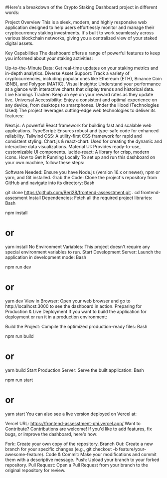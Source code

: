 #Here's a breakdown of the Crypto Staking Dashboard project in different words:

Project Overview
This is a sleek, modern, and highly responsive web application designed to help users effortlessly monitor and manage their cryptocurrency staking investments. It's built to work seamlessly across various blockchain networks, giving you a centralized view of your staked digital assets.

Key Capabilities
The dashboard offers a range of powerful features to keep you informed about your staking activities:

Up-to-the-Minute Data: Get real-time updates on your staking metrics and in-depth analytics.
Diverse Asset Support: Track a variety of cryptocurrencies, including popular ones like Ethereum (ETH), Binance Coin (BNB), and Polygon (MATIC).
Visual Insights: Understand your performance at a glance with interactive charts that display trends and historical data.
Live Earnings Tracker: Keep an eye on your reward rates as they update live.
Universal Accessibility: Enjoy a consistent and optimal experience on any device, from desktops to smartphones.
Under the Hood (Technologies Used)
The project leverages cutting-edge web technologies to deliver its features:

Next.js: A powerful React framework for building fast and scalable web applications.
TypeScript: Ensures robust and type-safe code for enhanced reliability.
Tailwind CSS: A utility-first CSS framework for rapid and consistent styling.
Chart.js & react-chart: Used for creating the dynamic and interactive data visualizations.
Material UI: Provides ready-to-use, customizable UI components.
lucide-react: A library for crisp, modern icons.
How to Get It Running Locally
To set up and run this dashboard on your own machine, follow these steps:

Software Needed: Ensure you have Node.js (version 16.x or newer), npm or yarn, and Git installed.
Grab the Code: Clone the project's repository from GitHub and navigate into its directory:
Bash

git clone https://github.com/Beri28/frontend-assesstment.git .
cd frontend-assesment
Install Dependencies: Fetch all the required project libraries:
Bash

npm install
# or
yarn install
No Environment Variables: This project doesn't require any special environment variables to run.
Start Development Server: Launch the application in development mode:
Bash

npm run dev
# or
yarn dev
View in Browser: Open your web browser and go to http://localhost:3000 to see the dashboard in action.
Preparing for Production & Live Deployment
If you want to build the application for deployment or run it in a production environment:

Build the Project: Compile the optimized production-ready files:
Bash

npm run build
# or
yarn build
Start Production Server: Serve the built application:
Bash

npm run start
# or
yarn start
You can also see a live version deployed on Vercel at:

Vercel URL: https://frontend-assesstment-phi.vercel.app/
Want to Contribute?
Contributions are welcome! If you'd like to add features, fix bugs, or improve the dashboard, here's how:

Fork: Create your own copy of the repository.
Branch Out: Create a new branch for your specific changes (e.g., git checkout -b feature/your-awesome-feature).
Code & Commit: Make your modifications and commit them with a descriptive message.
Push: Upload your branch to your forked repository.
Pull Request: Open a Pull Request from your branch to the original repository for review.
